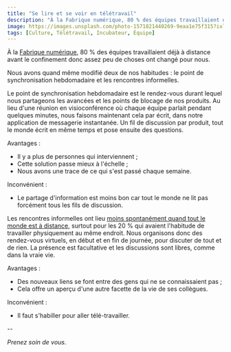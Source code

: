 ```yaml
---
title: "Se lire et se voir en télétravail"
description: "À la Fabrique numérique, 80 % des équipes travaillaient déjà à distance avant le confinement donc assez peu de choses ont changé pour nous."
image: https://images.unsplash.com/photo-1571821440269-9eaa1e75f315?ixlib=rb-1.2.1&ixid=eyJhcHBfaWQiOjEyMDd9&auto=format&fit=crop&w=1200&q=80
tags: [Culture, Télétravail, Incubateur, Équipe]
---
```


À la [Fabrique numérique](https://beta.gouv.fr/startups/?incubateur=fabnumdef), 80 % des équipes travaillaient déjà à distance avant le confinement donc assez peu de choses ont changé pour nous.

Nous avons quand même modifié deux de nos habitudes : le point de synchronisation hebdomadaire et les rencontres informelles.

Le point de synchronisation hebdomadaire est le rendez-vous durant lequel nous partageons les avancées et les points de blocage de nos produits. Au lieu d'une réunion en visioconférence où chaque équipe parlait pendant quelques minutes, nous faisons maintenant cela par écrit, dans notre application de messagerie instantanée. Un fil de discussion par produit, tout le monde écrit en même temps et pose ensuite des questions.

Avantages :
- Il y a plus de personnes qui interviennent ;
- Cette solution passe mieux à l'échelle ;
- Nous avons une trace de ce qui s'est passé chaque semaine.

Inconvénient :
- Le partage d'information est moins bon car tout le monde ne lit pas forcément tous les fils de discussion.

Les rencontres informelles ont lieu [moins spontanément quand tout le monde est à distance](https://about.gitlab.com/company/culture/all-remote/), surtout pour les 20 % qui avaient l'habitude de travailler physiquement au même endroit. Nous organisons donc des rendez-vous virtuels, en début et en fin de journée, pour discuter de tout et de rien. La présence est facultative et les discussions sont libres, comme dans la vraie vie.

Avantages :
- Des nouveaux liens se font entre des gens qui ne se connaissaient pas ;
- Cela offre un aperçu d'une autre facette de la vie de ses collègues.

Inconvénient :
- Il faut s'habiller pour aller télé-travailler.

--

_Prenez soin de vous._

